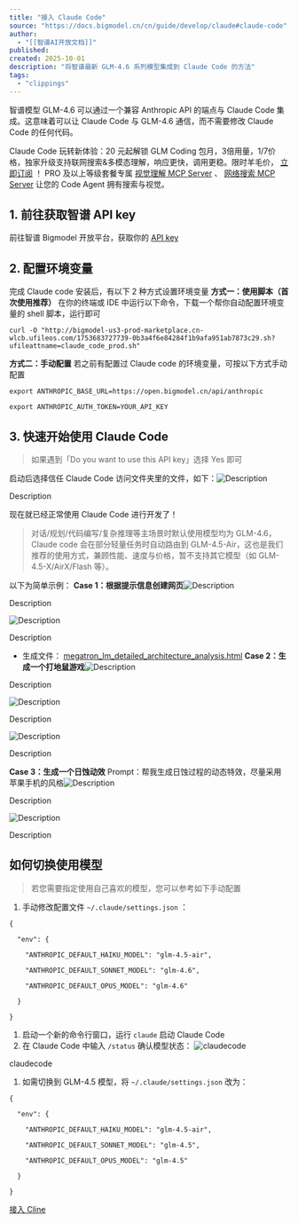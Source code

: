 ```yaml
---
title: "接入 Claude Code"
source: "https://docs.bigmodel.cn/cn/guide/develop/claude#claude-code"
author:
  - "[[智谱AI开放文档]]"
published:
created: 2025-10-01
description: "将智谱最新 GLM-4.6 系列模型集成到 Claude Code 的方法"
tags:
  - "clippings"
---
```

智谱模型 GLM-4.6 可以通过一个兼容 Anthropic API 的端点与 Claude Code 集成。这意味着可以让 Claude Code 与 GLM-4.6 通信，而不需要修改 Claude Code 的任何代码。

Claude Code 玩转新体验：20 元起解锁 GLM Coding 包月，3倍用量，1/7价格，独家升级支持联网搜索&多模态理解，响应更快，调用更稳。限时羊毛价， [立即订阅](https://bigmodel.cn/claude-code?utm_source=bigmodel&utm_medium=link&utm_term=cc&utm_campaign=Platform_Ops&_channel_track_key=i8kwCaos) ！ PRO 及以上等级套餐专属 [视觉理解 MCP Server](https://docs.bigmodel.cn/cn/coding-plan/mcp/vision-mcp-server) 、 [网络搜索 MCP Server](https://docs.bigmodel.cn/cn/coding-plan/mcp/search-mcp-server) 让您的 Code Agent 拥有搜索与视觉。

## 1\. 前往获取智谱 API key

前往智谱 Bigmodel 开放平台，获取你的 [API key](https://open.bigmodel.cn/usercenter/proj-mgmt/apikeys)

## 2\. 配置环境变量

完成 Claude code 安装后，有以下 2 种方式设置环境变量 **方式一：使用脚本（首次使用推荐）** 在你的终端或 IDE 中运行以下命令，下载一个帮你自动配置环境变量的 shell 脚本，运行即可

```
curl -O "http://bigmodel-us3-prod-marketplace.cn-wlcb.ufileos.com/1753683727739-0b3a4f6e84284f1b9afa951ab7873c29.sh?ufileattname=claude_code_prod.sh"
```

**方式二：手动配置** 若之前有配置过 Claude code 的环境变量，可按以下方式手动配置

```
export ANTHROPIC_BASE_URL=https://open.bigmodel.cn/api/anthropic

export ANTHROPIC_AUTH_TOKEN=YOUR_API_KEY
```

## 3\. 快速开始使用 Claude Code

> 如果遇到「Do you want to use this API key」选择 Yes 即可

启动后选择信任 Claude Code 访问文件夹里的文件，如下：![Description](https://cdn.bigmodel.cn/markdown/1753631613096claude-2.png?attname=claude-2.png)

Description

现在就已经正常使用 Claude Code 进行开发了！

> 对话/规划/代码编写/复杂推理等主场景时默认使用模型均为 GLM-4.6，Claude code 会在部分轻量任务时自动路由到 GLM-4.5-Air，这也是我们推荐的使用方式，兼顾性能、速度与价格，暂不支持其它模型（如 GLM-4.5-X/AirX/Flash 等）。

以下为简单示例： **Case 1：根据提示信息创建网页**![Description](https://cdn.bigmodel.cn/static/platform/images/usage-guide/scenario-examples/claude-code-case1-1.jpg)

Description

![Description](https://cdn.bigmodel.cn/static/platform/images/usage-guide/scenario-examples/claude-code-case1-2.jpg)

Description

- 生成文件： [megatron\_lm\_detailed\_architecture\_analysis.html](https://cdn.bigmodel.cn/static/platform/images/usage-guide/scenario-examples/megatron_lm_detailed_architecture_analysis.html)
**Case 2：生成一个打地鼠游戏**![Description](https://cdn.bigmodel.cn/markdown/1753631619635claude-3.png?attname=claude-3.png)

Description

![Description](https://cdn.bigmodel.cn/markdown/1753631624521claude-4.png?attname=claude-4.png)

Description

![Description](https://cdn.bigmodel.cn/markdown/1753631630147claude-5.png?attname=claude-5.png)

Description

**Case 3：生成一个日蚀动效** Prompt：帮我生成日蚀过程的动态特效，尽量采用苹果手机的风格![Description](https://cdn.bigmodel.cn/markdown/1753631640389claude-6.png?attname=claude-6.png)

Description

![Description](https://cdn.bigmodel.cn/markdown/1753631646074claude-7.png?attname=claude-7.png)

Description

## 如何切换使用模型

> 若您需要指定使用自己喜欢的模型，您可以参考如下手动配置

1. 手动修改配置文件 `~/.claude/settings.json` ：

```
{

  "env": {

    "ANTHROPIC_DEFAULT_HAIKU_MODEL": "glm-4.5-air",

    "ANTHROPIC_DEFAULT_SONNET_MODEL": "glm-4.6",

    "ANTHROPIC_DEFAULT_OPUS_MODEL": "glm-4.6"

  }

}
```

1. 启动一个新的命令行窗口，运行 `claude` 启动 Claude Code
2. 在 Claude Code 中输入 `/status` 确认模型状态：
![claudecode](https://cdn.bigmodel.cn/markdown/1756439367494claudecode.png)

claudecode

1. 如需切换到 GLM-4.5 模型，将 `~/.claude/settings.json` 改为：

```
{

  "env": {

    "ANTHROPIC_DEFAULT_HAIKU_MODEL": "glm-4.5-air",

    "ANTHROPIC_DEFAULT_SONNET_MODEL": "glm-4.5",

    "ANTHROPIC_DEFAULT_OPUS_MODEL": "glm-4.5"

  }

}
```

[接入 Cline](https://docs.bigmodel.cn/cn/guide/develop/cline)
